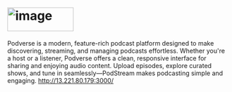 # <img width="150" height="54" alt="image" src="https://github.com/user-attachments/assets/2c21c836-76e5-44cc-8750-298f52b98439" />

Podverse is a modern, feature-rich podcast platform designed to make discovering, streaming, and managing podcasts effortless. Whether you're a host or a listener, Podverse offers a clean, responsive interface for sharing and enjoying audio content. Upload episodes, explore curated shows, and tune in seamlessly—PodStream makes podcasting simple and engaging.
http://13.221.80.179:3000/
